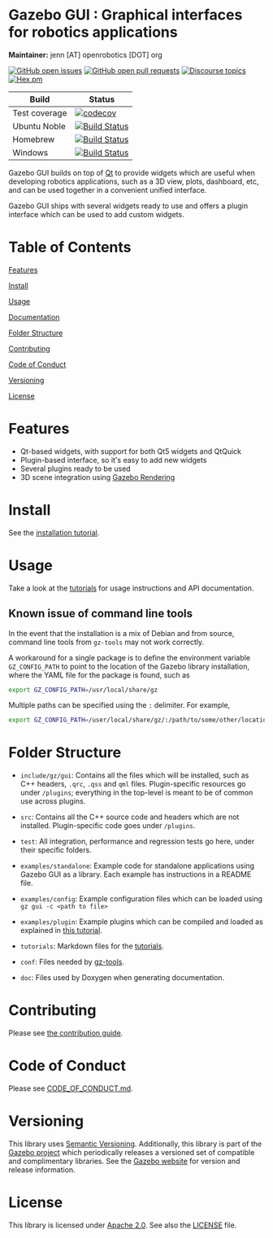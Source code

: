 # Gazebo GUI : Graphical interfaces for robotics applications

**Maintainer:** jenn [AT] openrobotics [DOT] org

[![GitHub open issues](https://img.shields.io/github/issues-raw/gazebosim/gz-gui.svg)](https://github.com/gazebosim/gz-gui/issues)
[![GitHub open pull requests](https://img.shields.io/github/issues-pr-raw/gazebosim/gz-gui.svg)](https://github.com/gazebosim/gz-gui/pulls)
[![Discourse topics](https://img.shields.io/discourse/https/community.gazebosim.org/topics.svg)](https://community.gazebosim.org)
[![Hex.pm](https://img.shields.io/hexpm/l/plug.svg)](https://www.apache.org/licenses/LICENSE-2.0)

Build | Status
-- | --
Test coverage | [![codecov](https://codecov.io/gh/gazebosim/gz-gui/tree/gz-gui10/graph/badge.svg)](https://codecov.io/gh/gazebosim/gz-gui/tree/gz-gui10)
Ubuntu Noble  | [![Build Status](https://build.osrfoundation.org/buildStatus/icon?job=gz_gui-ci-gz-gui10-noble-amd64)](https://build.osrfoundation.org/job/gz_gui-ci-gz-gui10-noble-amd64)
Homebrew      | [![Build Status](https://build.osrfoundation.org/buildStatus/icon?job=gz_gui-ci-gz-gui10-homebrew-amd64)](https://build.osrfoundation.org/job/gz_gui-ci-gz-gui10-homebrew-amd64)
Windows       | [![Build Status](https://build.osrfoundation.org/buildStatus/icon?job=gz_gui-10-cnlwin)](https://build.osrfoundation.org/job/gz_gui-10-cnlwin)

Gazebo GUI builds on top of [Qt](https://www.qt.io/) to provide widgets which are
useful when developing robotics applications, such as a 3D view, plots, dashboard, etc,
and can be used together in a convenient unified interface.

Gazebo GUI ships with several widgets ready to use and offers a plugin interface
which can be used to add custom widgets.

# Table of Contents

[Features](#features)

[Install](#install)

[Usage](#usage)

[Documentation](#documentation)

[Folder Structure](#folder-structure)

[Contributing](#contributing)

[Code of Conduct](#code-of-conduct)

[Versioning](#versioning)

[License](#license)

# Features

* Qt-based widgets, with support for both Qt5 widgets and QtQuick
* Plugin-based interface, so it's easy to add new widgets
* Several plugins ready to be used
* 3D scene integration using [Gazebo Rendering](https://github.com/gazebosim/gz-rendering/)

# Install

See the [installation tutorial](https://gazebosim.org/api/gui/9/install.html).

# Usage

Take a look at the
[tutorials](https://gazebosim.org/api/gui/9/tutorials.html)
for usage instructions and API documentation.

## Known issue of command line tools

In the event that the installation is a mix of Debian and from source, command
line tools from `gz-tools` may not work correctly.

A workaround for a single package is to define the environment variable
`GZ_CONFIG_PATH` to point to the location of the Gazebo library installation,
where the YAML file for the package is found, such as
```bash
export GZ_CONFIG_PATH=/usr/local/share/gz
```

Multiple paths can be specified using the `:` delimiter. For example,
```bash
export GZ_CONFIG_PATH=/user/local/share/gz/:/path/to/some/other/location
```

# Folder Structure

* `include/gz/gui`: Contains all the files which will be installed, such as
  C++ headers, `.qrc`, `.qss` and `qml` files. Plugin-specific resources go under
  `/plugins`; everything in the top-level is meant to be of common use across
  plugins.

* `src`: Contains all the C++ source code and headers which are not installed.
  Plugin-specific code goes under `/plugins`.

* `test`: All integration, performance and regression tests go here, under their
  specific folders.

* `examples/standalone`: Example code for standalone applications using Gazebo GUI
  as a library. Each example has instructions in a README file.

* `examples/config`: Example configuration files which can be loaded using
  `gz gui -c <path to file>`

* `examples/plugin`: Example plugins which can be compiled and loaded as explained
  in [this tutorial](https://gazebosim.org/api/gui/5.0/plugins.html).

* `tutorials`: Markdown files for the [tutorials](https://gazebosim.org/api/gui/5.0/tutorials.html).

* `conf`: Files needed by [gz-tools](https://github.com/gazebosim/gz-tools).

* `doc`: Files used by Doxygen when generating documentation.

# Contributing

Please see
[the contribution guide](https://gazebosim.org/docs/all/contributing).

# Code of Conduct

Please see
[CODE\_OF\_CONDUCT.md](https://github.com/gazebosim/gz-sim/blob/main/CODE_OF_CONDUCT.md).

# Versioning

This library uses [Semantic Versioning](https://semver.org/). Additionally, this library is part of the [Gazebo project](https://gazebosim.org) which periodically releases a versioned set of compatible and complimentary libraries. See the [Gazebo website](https://gazebosim.org) for version and release information.

# License

This library is licensed under [Apache 2.0](https://www.apache.org/licenses/LICENSE-2.0). See also the [LICENSE](https://github.com/gazebosim/gz-gui/blob/main/LICENSE) file.
